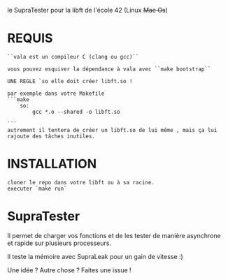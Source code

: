 le SupraTester pour la libft de l'école 42 (Linux ~~Mac Os~~)

# REQUIS
    ``vala est un compileur C (clang ou gcc)``

	vous pouvez esquiver la dépendance à vala avec ``make bootstrap``

    UNE REGLE `so elle doit créer libft.so !
    
    par exemple dans votre Makefile
    ```make
        so:
            gcc *.o --shared -o libft.so
  
    ```
    autrement il tentera de créer un libft.so de lui même , mais ça lui rajoute des tâches inutiles.
# INSTALLATION

    cloner le repo dans votre libft ou à sa racine.
    executer `make run`

# SupraTester

Il permet de charger vos fonctions et de les tester
de manière asynchrone et rapide sur plusieurs processeurs.

Il teste la mémoire avec SupraLeak pour un gain de vitesse :)

Une idée ? Autre chose ? Faites une issue !
